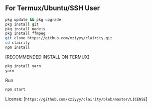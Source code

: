 ## For Termux/Ubuntu/SSH User

```bash
pkg update && pkg upgrade
pkg install git
pkg install nodejs
pkg install ffmpeg
git clone https://github.com/xziyyy/clairity.git
cd clairity
npm install
```

[RECOMMENDED INSTALL ON TERMUX]
```bash
pkg install yarn
yarn
```

Run
```bash
npm start
```

License: [```https://github.com/xziyyy/clairity/blob/master/LICENSE```]
